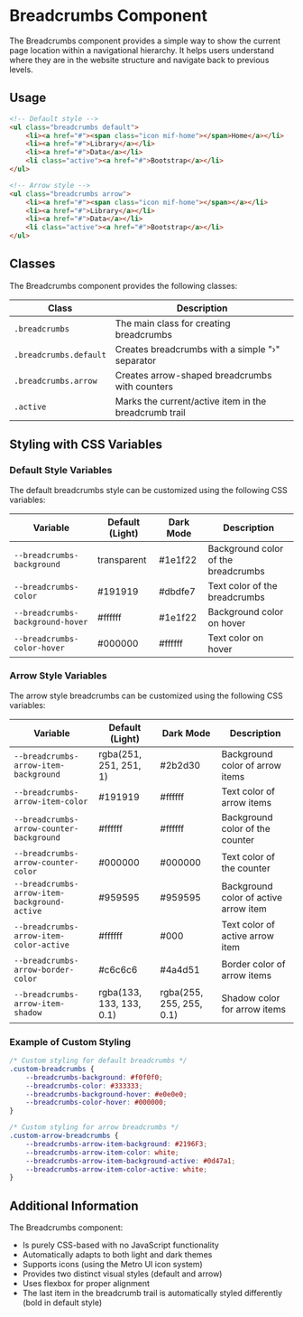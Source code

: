 # Breadcrumbs Component

The Breadcrumbs component provides a simple way to show the current page location within a navigational hierarchy. It helps users understand where they are in the website structure and navigate back to previous levels.

## Usage

```html
<!-- Default style -->
<ul class="breadcrumbs default">
    <li><a href="#"><span class="icon mif-home"></span>Home</a></li>
    <li><a href="#">Library</a></li>
    <li><a href="#">Data</a></li>
    <li class="active"><a href="#">Bootstrap</a></li>
</ul>

<!-- Arrow style -->
<ul class="breadcrumbs arrow">
    <li><a href="#"><span class="icon mif-home"></span></a></li>
    <li><a href="#">Library</a></li>
    <li><a href="#">Data</a></li>
    <li class="active"><a href="#">Bootstrap</a></li>
</ul>
```

## Classes

The Breadcrumbs component provides the following classes:

| Class | Description |
| ----- | ----------- |
| `.breadcrumbs` | The main class for creating breadcrumbs |
| `.breadcrumbs.default` | Creates breadcrumbs with a simple "›" separator |
| `.breadcrumbs.arrow` | Creates arrow-shaped breadcrumbs with counters |
| `.active` | Marks the current/active item in the breadcrumb trail |

## Styling with CSS Variables

### Default Style Variables

The default breadcrumbs style can be customized using the following CSS variables:

| Variable | Default (Light) | Dark Mode | Description |
| -------- | --------------- | --------- | ----------- |
| `--breadcrumbs-background` | transparent | #1e1f22 | Background color of the breadcrumbs |
| `--breadcrumbs-color` | #191919 | #dbdfe7 | Text color of the breadcrumbs |
| `--breadcrumbs-background-hover` | #ffffff | #1e1f22 | Background color on hover |
| `--breadcrumbs-color-hover` | #000000 | #ffffff | Text color on hover |

### Arrow Style Variables

The arrow style breadcrumbs can be customized using the following CSS variables:

| Variable | Default (Light) | Dark Mode | Description |
| -------- | --------------- | --------- | ----------- |
| `--breadcrumbs-arrow-item-background` | rgba(251, 251, 251, 1) | #2b2d30 | Background color of arrow items |
| `--breadcrumbs-arrow-item-color` | #191919 | #ffffff | Text color of arrow items |
| `--breadcrumbs-arrow-counter-background` | #ffffff | #ffffff | Background color of the counter |
| `--breadcrumbs-arrow-counter-color` | #000000 | #000000 | Text color of the counter |
| `--breadcrumbs-arrow-item-background-active` | #959595 | #959595 | Background color of active arrow item |
| `--breadcrumbs-arrow-item-color-active` | #ffffff | #000 | Text color of active arrow item |
| `--breadcrumbs-arrow-border-color` | #c6c6c6 | #4a4d51 | Border color of arrow items |
| `--breadcrumbs-arrow-item-shadow` | rgba(133, 133, 133, 0.1) | rgba(255, 255, 255, 0.1) | Shadow color for arrow items |

### Example of Custom Styling

```css
/* Custom styling for default breadcrumbs */
.custom-breadcrumbs {
    --breadcrumbs-background: #f0f0f0;
    --breadcrumbs-color: #333333;
    --breadcrumbs-background-hover: #e0e0e0;
    --breadcrumbs-color-hover: #000000;
}

/* Custom styling for arrow breadcrumbs */
.custom-arrow-breadcrumbs {
    --breadcrumbs-arrow-item-background: #2196F3;
    --breadcrumbs-arrow-item-color: white;
    --breadcrumbs-arrow-item-background-active: #0d47a1;
    --breadcrumbs-arrow-item-color-active: white;
}
```

## Additional Information

The Breadcrumbs component:
- Is purely CSS-based with no JavaScript functionality
- Automatically adapts to both light and dark themes
- Supports icons (using the Metro UI icon system)
- Provides two distinct visual styles (default and arrow)
- Uses flexbox for proper alignment
- The last item in the breadcrumb trail is automatically styled differently (bold in default style)